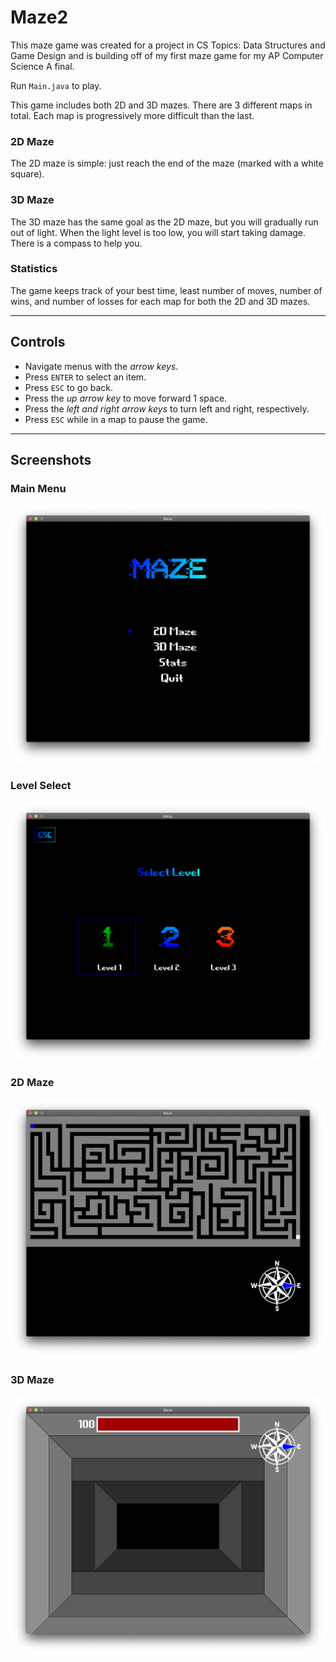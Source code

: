 # Maze2

This maze game was created for a project in CS Topics: Data Structures and Game Design and is building off of my first maze game for my AP Computer Science A final.

Run `Main.java` to play.

This game includes both 2D and 3D mazes. There are 3 different maps in total. Each map is progressively more difficult than the last.

### 2D Maze
The 2D maze is simple: just reach the end of the maze (marked with a white square). 

### 3D Maze
The 3D maze has the same goal as the 2D maze, but you will gradually run out of light. When the light level is too low, you will start taking damage. There is a compass to help you. 

### Statistics
The game keeps track of your best time, least number of moves, number of wins, and number of losses for each map for both the 2D and 3D mazes. 

---

## Controls

* Navigate menus with the *arrow keys*.
* Press `ENTER` to select an item.
* Press `ESC` to go back.
* Press the *up arrow key* to move forward 1 space.
* Press the *left and right arrow keys* to turn left and right, respectively. 
* Press `ESC` while in a map to pause the game.

---

## Screenshots

### Main Menu
![Main Menu](./main_menu.png)

### Level Select
![Level Select](./level_select.png)

### 2D Maze
![2D Maze](./2d.png)

### 3D Maze
![3D Maze](./3d.png)

